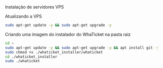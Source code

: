 Instalação de servidores VPS

Atualizando a VPS
```bash
sudo apt-get update -y && sudo apt-get upgrade -y
```

Criando uma imagem do instalador do WhaTicket na pasta raiz
```bash
cd ~
sudo apt-get update -y && sudo apt-get upgrade -y && apt install git -y && sudo git clone https://github.com/SIWUMS/whaticket_installer.git
sudo chmod +x ./whaticket_installer/whaticket
cd ./whaticket_installer
sudo ./whaticket
```
